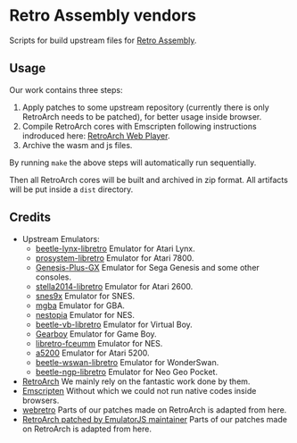 # Retro Assembly vendors

Scripts for build upstream files for [Retro Assembly](https://github.com/arianrhodsandlot/retro-assembly).

## Usage
Our work contains three steps:
1. Apply patches to some upstream repository (currently there is only RetroArch needs to be patched), for better usage inside browser.
2. Compile RetroArch cores with Emscripten following instructions indroduced here: [RetroArch Web Player](https://github.com/libretro/RetroArch/blob/master/pkg/emscripten/README.md).
3. Archive the wasm and js files.

By running `make` the above steps will automatically run sequentially.

Then all RetroArch cores will be built and archived in zip format. All artifacts will be put inside a `dist` directory.

## Credits
+ Upstream Emulators:
  + [beetle-lynx-libretro](https://github.com/libretro/beetle-lynx-libretro) Emulator for Atari Lynx.
  + [prosystem-libretro](https://github.com/libretro/prosystem-libretro) Emulator for Atari 7800.
  + [Genesis-Plus-GX](https://github.com/libretro/Genesis-Plus-GX) Emulator for Sega Genesis and some other consoles.
  + [stella2014-libretro](https://github.com/libretro/stella2014-libretro) Emulator for Atari 2600.
  + [snes9x](https://github.com/libretro/snes9x) Emulator for SNES.
  + [mgba](https://github.com/libretro/mgba) Emulator for GBA.
  + [nestopia](https://github.com/libretro/nestopia) Emulator for NES.
  + [beetle-vb-libretro](https://github.com/libretro/beetle-vb-libretro) Emulator for Virtual Boy.
  + [Gearboy](https://github.com/libretro/Gearboy) Emulator for Game Boy.
  + [libretro-fceumm](https://github.com/libretro/libretro-fceumm) Emulator for NES.
  + [a5200](https://github.com/libretro/a5200) Emulator for Atari 5200.
  + [beetle-wswan-libretro](https://github.com/libretro/beetle-wswan-libretro) Emulator for WonderSwan.
  + [beetle-ngp-libretro](https://github.com/libretro/beetle-ngp-libretro) Emulator for Neo Geo Pocket.
+ [RetroArch](https://github.com/libretro/retroarch) We mainly rely on the fantastic work done by them.
+ [Emscripten](https://github.com/emscripten-core/emscripten) Without which we could not run native codes inside browsers.
+ [webretro](https://github.com/BinBashBanana/webretro) Parts of our patches made on RetroArch is adapted from here.
+ [RetroArch patched by EmulatorJS maintainer](https://github.com/EmulatorJS/retroarch) Parts of our patches made on RetroArch is adapted from here.
